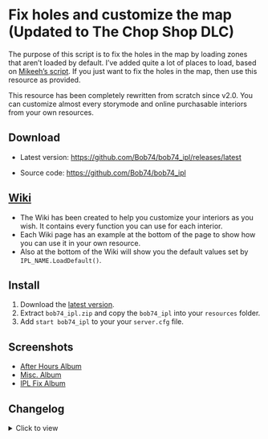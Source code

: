 # Fix holes and customize the map (Updated to The Chop Shop DLC)

The purpose of this script is to fix the holes in the map by loading zones that aren’t loaded by default. I’ve added quite a lot of places to load, based on [Mikeeh’s script](https://forum.fivem.net/t/release-load-unloaded-ipls/5911). If you just want to fix the holes in the map, then use this resource as provided.

This resource has been completely rewritten from scratch since v2.0. You can customize almost every storymode and online purchasable interiors from your own resources.

## Download
- Latest version: https://github.com/Bob74/bob74_ipl/releases/latest

- Source code: https://github.com/Bob74/bob74_ipl

## [Wiki](https://github.com/Bob74/bob74_ipl/wiki)
- The Wiki has been created to help you customize your interiors as you wish. It contains every function you can use for each interior.
- Each Wiki page has an example at the bottom of the page to show how you can use it in your own resource.
- Also at the bottom of the Wiki will show you the default values set by `IPL_NAME.LoadDefault()`.

## Install
1. Download the [latest version](https://github.com/Bob74/bob74_ipl/releases/latest).
2. Extract `bob74_ipl.zip` and copy the `bob74_ipl` into your `resources` folder.
3. Add `start bob74_ipl` to your your `server.cfg` file.

## Screenshots
- [After Hours Album](https://imgur.com/a/Qg96l0D)
- [Misc. Album](https://imgur.com/a/cs9Ip4d)
- [IPL Fix Album](https://imgur.com/a/1Sfl4)

## Changelog

<details><summary>Click to view</summary>
(DD/MM/YYYY)

---
14/04/2024 - 2.2.1
- Allow disabling San Andreas Mercenaries fixes
- Allow setting base game cargo ship as sunk
- Rename `ChopShopSalvage.Ipl.Load()` to `ChopShopSalvage.Ipl.Exterior.Load()`
- Rename `DrugWarsFreakshop.Ipl.Load()` to `DrugWarsFreakshop.Ipl.Exterior.Load()`
- Rename `DrugWarsGarage.Ipl.Load()` to `DrugWarsGarage.Ipl.Exterior.Load()`

06/04/2024 - 2.2.0
- Added "Los Santos Drug Wars" support
- Added "San Andreas Mercenaries" support
- Added "The Chop Shop" support
- Added missing base IPLs

27/03/2024 - 2.1.4
- North Yankton improvements (https://github.com/Bob74/bob74_ipl/pull/131 @TheIndra55)

05/12/2023 - 2.1.3
- Added missing train track near Davis Quartz (https://github.com/Bob74/bob74_ipl/pull/129 @TheIndra55)

10/01/2023 - 2.1.2
- Fix native and update native names (@NeenGame )

24/10/2022 - 2.1.1
- Fix vespucci beach wall hole
- Fix Boat House Door in Sandy Shores
- Fix GTA 5 24/7 Roof in Sandy Shores
- Fix Industrial Building near Lesters Warehouse
- Fix Collision Holes near Lost MC compound

11/10/2022 - 2.1.0a
- Make Doomsday Facility Objects non network

03/08/2022 - 2.1.0
- Added "The Criminal Enterprises" support

02/05/2022 - 2.0.15
- Reformatted code
- Removed unused .gitignore
- Bumped version in fxmanifest.lua
- Improved performance

21/04/2022 - 2.0.14
- Fix casino penthouse carpet patterns colors

12/02/2022 - 2.0.13a
- Fix Music Roof

12/02/2022 - 2.0.13
- Added Contract IPLs: Garage, Studio, Offices, Music Roof, Billboards

10/02/2022 - 2.0.12
- Fix FIB roof

07/02/2022 - 2.0.11
- Added Tuners IPLs: Garage, Meth Lab, Meetup

18/01/2022 - 2.0.10b
- Change water in yachts to be non-networked.

01/08/2021 - 2.0.10a
- Improved performance
- Fixed hole in the FIB fountain
- Fixed error appearing if casino IPL is loaded, but the game build is not sufficient
- Fixed a few typos in the README file

19/07/2021 - 2.0.10
- Added Diamond Casino IPLs: Casino, Garage, VIP garage, Penthouse
- Import: Forced refresh of CEO Garages
- Updated fxmanifest fx_version to cerulean
- Updated IPL list link in fxmanifest nad removed outdated Props list and Interior ID list
- Fixed export typo in `michael.lua`
- Removed unnecessary space in north_yankton IPL

27/05/2020 - 2.0.9a
- Fixed disabling Pillbox Hospital
- Fixed `ResetInteriorVariables`

23/04/2020 - 2.0.9
- Replaced deprecated __resource.lua with fxmanifest.lua
- Added ferris wheel on the Del Perro Pier
- Reformatted client.lua

20/10/2019 - 2.0.8
- Nightclubs: Added dry ice emitters
- Heist & Gunrunning: Added water to the yachts hot tubs (to enable/disable)
- Offices: Added a way to open and close the safes
- Facility: Added privacy glass
- Moved Bahama Mamas and PillBox Hospital in their own files
- Fixed error `ReleaseNamedRendertarget`
- Cleaned and optimized the code

22/03/2019 - 2.0.7c
- CEO Offices: Changed the default loaded garage to ImportCEOGarage4.Part.Garage2 in order to avoid Office glitches

15/01/2019 - 2.0.7b
- Nightclubs: Fixed a typo for the fake lights

15/01/2019 - 2.0.7a
- Nightclubs: Added the ability to set no podium (using `AfterHoursNightclubs.Interior.Podium.none`)

14/01/2019 - 2.0.7
- Changed the way Trevor’s trailer is handled and added a Wiki entry.
- Added a way to open or close Zancudo’s gates with a Wiki entry.

12/01/2019 - 2.0.6
- Added nightclubs interior and exteriors
- Removed Zancudo gates by default (file bob74_ipl/gtav/base.lua: RequestIpl("CS3_07_MPGates") is now commented)

29/12/2018 - 2.0.5a
- Fixed the name of the BikerClubhouse1 export

19/12/2018 - 2.0.5
- Fixed a typo that prevents the printers, security stuff, and cash piles to spawn in the counterfeit cash factory

10/11/2018 - 2.0.4
- Fixed an issue where the clubhouse2 lower walls wouldn’t be colored on the first resource start
- Fixed gang members names using an old format
- Disabled the Mod shop from CEO garage 3 (ImportCEOGarage3) because it is overlapping with CEO office 3 (FinanceOffice3)

08/11/2018 - 2.0.3
- Added biker gang’s name, missions, and members pictures
- Added CEO office organization’s name

05/11/2018 - 2.0.1
- Removed overlapping Zancudo River
- Added the trailer near Zancudo River

04/11/2018 - 2.0.0
- Plugin totally rewritten
- Support for all DLC (up to The Doomsday Heist)
- Ability to easily customize story mode and online purchasable interiors
- You can still use it as it is if you want IPL and interiors to be loaded, the plugin sets a default style for each one
- Check out the Wiki to find out how: https://github.com/Bob74/bob74_ipl/wiki

26/06/2017
- Added optional IPL
- Bunkers exteriors (enabled)
- Bunkers interior
- CEO Offices
- Bikers places (some are still buggy)
- Import/Export locations
- Removed the trick to open Lost’s safehouse since the last update already opens it

19/06/2017
- Fix hole in Zancudo River
- Fix hole in Cassidy Creek
- Add optional graffiti on some billboards (enabled by default)
- Opened Lost’s safehouse interior

14/06/2017
- Original release
</details>
